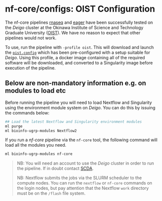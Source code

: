 # nf-core/configs: OIST Configuration

The nf-core pipelines [rnaseq](https://nf-co.re/rnaseq) and
[eager](https://nf-co.re/eager) have been successfully tested on the _Deigo_
cluster at the Okinawa Institute of Science and Technology Graduate University
([OIST](https://www.oist.jp)). We have no reason to expect that other
pipelines would not work.

To use, run the pipeline with `-profile oist`. This will download and launch
the [`oist.config`](../conf/oist.config) which has been pre-configured with a
setup suitable for _Deigo_. Using this profile, a docker image containing all
of the required software will be downloaded, and converted to a Singularity
image before execution of the pipeline.

## Below are non-mandatory information e.g. on modules to load etc

Before running the pipeline you will need to load Nextflow and Singularity
using the environment module system on _Deigo_. You can do this by issuing the
commands below:

```bash
## Load the latest Nextflow and Singularity environment modules
ml purge
ml bioinfo-ugrp-modules Nextflow2
```

If you run a _nf-core_ pipeline via the `nf-core` tool, the following command
will load all the modules you need.

```bash
ml bioinfo-ugrp-modules nf-core
```

> NB: You will need an account to use the _Deigo_ cluster in order to run the
> pipeline. If in doubt contact [SCDA](https://groups.oist.jp/scs/documentation).
>
> NB: Nextflow submits the jobs via the SLURM scheduler to the compute nodes.
> You can run the `nextflow` or `nf-core` commands on the login nodes, but
> pay attention that the Nextflow `work` directory must be on the `/flash` file
> system.
